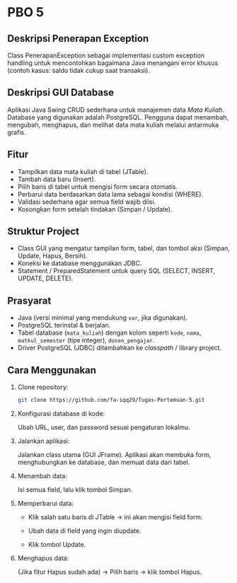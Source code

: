 
# PBO 5

## Deskripsi Penerapan Exception
Class PenerapanException sebagai implementasi custom exception handling untuk mencontohkan bagaimana Java menangani error khusus (contoh kasus: saldo tidak cukup saat transaksi).

## Deskripsi GUI Database
Aplikasi Java Swing CRUD sederhana untuk manajemen data *Mata Kuliah*. Database yang digunakan adalah PostgreSQL. Pengguna dapat menambah, mengubah, menghapus, dan melihat data mata kuliah melalui antarmuka grafis.

## Fitur  
- Tampilkan data mata kuliah di tabel (JTable).  
- Tambah data baru (Insert).  
- Pilih baris di tabel untuk mengisi form secara otomatis.  
- Perbarui data berdasarkan data lama sebagai kondisi (WHERE).  
- Validasi sederhana agar semua field wajib diisi.  
- Kosongkan form setelah tindakan (Simpan / Update).

## Struktur Project  
- Class GUI yang mengatur tampilan form, tabel, dan tombol aksi (Simpan, Update, Hapus, Bersih).  
- Koneksi ke database menggunakan JDBC.  
- Statement / PreparedStatement untuk query SQL (SELECT, INSERT, UPDATE, DELETE).  

## Prasyarat  
- Java (versi minimal yang mendukung `var`, jika digunakan).  
- PostgreSQL terinstal & berjalan.  
- Tabel database (`mata_kuliah`) dengan kolom seperti `kode`, `nama`, `matkul_semester` (tipe integer), `dosen_pengajar`.  
- Driver PostgreSQL (JDBC) ditambahkan ke _classpath_ / library project.  

## Cara Menggunakan  

1. Clone repository:
   ```bash
   git clone https://github.com/fa-iqq29/Tugas-Pertemuan-5.git

2. Konfigurasi database di kode:

   Ubah URL, user, dan password sesuai pengaturan lokalmu.
   
3. Jalankan aplikasi:

   Jalankan class utama (GUI JFrame). Aplikasi akan membuka form, menghubungkan ke database, dan memuat data dari tabel.

4. Menambah data:

   Isi semua field, lalu klik tombol Simpan.

5. Memperbarui data:

   - Klik salah satu baris di JTable → ini akan mengisi field form.

   - Ubah data di field yang ingin diupdate.

   - Klik tombol Update.

6. Menghapus data:
   
   (Jika fitur Hapus sudah ada) → Pilih baris → klik tombol Hapus.
